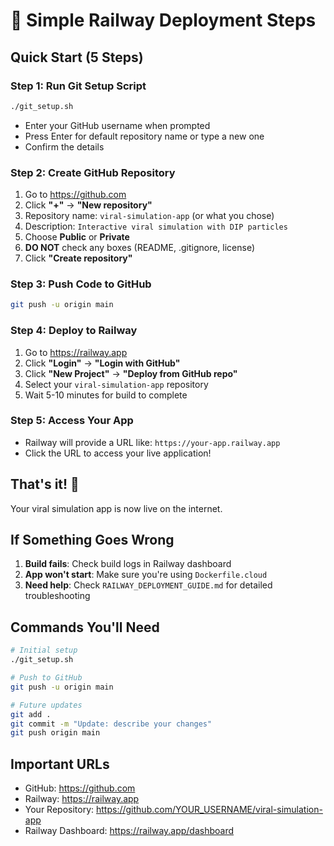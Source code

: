 # 🚀 Simple Railway Deployment Steps

## Quick Start (5 Steps)

### Step 1: Run Git Setup Script
```bash
./git_setup.sh
```
- Enter your GitHub username when prompted
- Press Enter for default repository name or type a new one
- Confirm the details

### Step 2: Create GitHub Repository
1. Go to https://github.com
2. Click **"+"** → **"New repository"**
3. Repository name: `viral-simulation-app` (or what you chose)
4. Description: `Interactive viral simulation with DIP particles`
5. Choose **Public** or **Private**
6. **DO NOT** check any boxes (README, .gitignore, license)
7. Click **"Create repository"**

### Step 3: Push Code to GitHub
```bash
git push -u origin main
```

### Step 4: Deploy to Railway
1. Go to https://railway.app
2. Click **"Login"** → **"Login with GitHub"**
3. Click **"New Project"** → **"Deploy from GitHub repo"**
4. Select your `viral-simulation-app` repository
5. Wait 5-10 minutes for build to complete

### Step 5: Access Your App
- Railway will provide a URL like: `https://your-app.railway.app`
- Click the URL to access your live application!

## That's it! 🎉

Your viral simulation app is now live on the internet.

## If Something Goes Wrong

1. **Build fails**: Check build logs in Railway dashboard
2. **App won't start**: Make sure you're using `Dockerfile.cloud`
3. **Need help**: Check `RAILWAY_DEPLOYMENT_GUIDE.md` for detailed troubleshooting

## Commands You'll Need

```bash
# Initial setup
./git_setup.sh

# Push to GitHub
git push -u origin main

# Future updates
git add .
git commit -m "Update: describe your changes"
git push origin main
```

## Important URLs

- GitHub: https://github.com
- Railway: https://railway.app
- Your Repository: https://github.com/YOUR_USERNAME/viral-simulation-app
- Railway Dashboard: https://railway.app/dashboard 